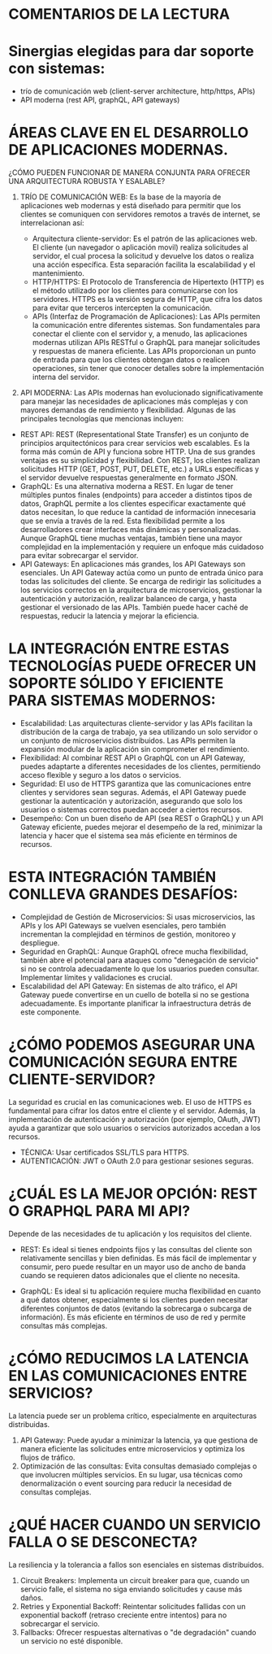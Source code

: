 
# COMENTARIOS DE LA LECTURA



# Sinergias elegidas para dar soporte con sistemas:

- trío de comunicación web (client-server architecture, http/https, APIs)
- API moderna (rest API, graphQL, API gateways)
  
# ÁREAS CLAVE EN EL DESARROLLO DE APLICACIONES MODERNAS.

¿CÓMO PUEDEN FUNCIONAR DE MANERA CONJUNTA PARA OFRECER UNA ARQUITECTURA ROBUSTA Y ESALABLE?

1. TRÍO DE COMUNICACIÓN WEB: Es la base de la mayoría de aplicaciones web modernas y está diseñado para permitir que los clientes se comuniquen con servidores remotos a través de internet, se interrelacionan así:
   - Arquitectura cliente-servidor: Es el patrón de las aplicaciones web. El cliente (un navegador o aplicación movil) realiza solicitudes al servidor, el cual procesa la solicitud y devuelve los datos o realiza una acción específica. Esta separación facilita la escalabilidad y el mantenimiento.
   - HTTP/HTTPS: El Protocolo de Transferencia de Hipertexto (HTTP) es el método utilizado por los clientes para comunicarse con los servidores. HTTPS es la versión segura de HTTP, que cifra los datos para evitar que terceros intercepten la comunicación.
   - APIs (Interfaz de Programación de Aplicaciones): Las APIs permiten la comunicación entre diferentes sistemas. Son fundamentales para conectar el cliente con el servidor y, a menudo, las aplicaciones modernas utilizan APIs RESTful o GraphQL para manejar solicitudes y respuestas de manera eficiente. Las APIs proporcionan un punto de entrada para que los clientes obtengan datos o realicen operaciones, sin tener que conocer detalles sobre la implementación interna del servidor.

2. API MODERNA: Las APIs modernas han evolucionado significativamente para manejar las necesidades de aplicaciones más complejas y con mayores demandas de rendimiento y flexibilidad. Algunas de las principales tecnologías que mencionas incluyen:

- REST API: REST (Representational State Transfer) es un conjunto de principios arquitectónicos para crear servicios web escalables. Es la forma más común de API y funciona sobre HTTP. Una de sus grandes ventajas es su simplicidad y flexibilidad. Con REST, los clientes realizan solicitudes HTTP (GET, POST, PUT, DELETE, etc.) a URLs específicas y el servidor devuelve respuestas generalmente en formato JSON.
- GraphQL: Es una alternativa moderna a REST. En lugar de tener múltiples puntos finales (endpoints) para acceder a distintos tipos de datos, GraphQL permite a los clientes especificar exactamente qué datos necesitan, lo que reduce la cantidad de información innecesaria que se envía a través de la red. Esta flexibilidad permite a los desarrolladores crear interfaces más dinámicas y personalizadas. Aunque GraphQL tiene muchas ventajas, también tiene una mayor complejidad en la implementación y requiere un enfoque más cuidadoso para evitar sobrecargar el servidor.
- API Gateways: En aplicaciones más grandes, los API Gateways son esenciales. Un API Gateway actúa como un punto de entrada único para todas las solicitudes del cliente. Se encarga de redirigir las solicitudes a los servicios correctos en la arquitectura de microservicios, gestionar la autenticación y autorización, realizar balanceo de carga, y hasta gestionar el versionado de las APIs. También puede hacer caché de respuestas, reducir la latencia y mejorar la eficiencia.

# LA INTEGRACIÓN ENTRE ESTAS TECNOLOGÍAS PUEDE OFRECER UN SOPORTE SÓLIDO Y EFICIENTE PARA SISTEMAS MODERNOS:

- Escalabilidad: Las arquitecturas cliente-servidor y las APIs facilitan la distribución de la carga de trabajo, ya sea utilizando un solo servidor o un conjunto de microservicios distribuidos. Las APIs permiten la expansión modular de la aplicación sin comprometer el rendimiento.
- Flexibilidad: Al combinar REST API o GraphQL con un API Gateway, puedes adaptarte a diferentes necesidades de los clientes, permitiendo acceso flexible y seguro a los datos o servicios.
- Seguridad: El uso de HTTPS garantiza que las comunicaciones entre clientes y servidores sean seguras. Además, el API Gateway puede gestionar la autenticación y autorización, asegurando que solo los usuarios o sistemas correctos puedan acceder a ciertos recursos.
- Desempeño: Con un buen diseño de API (sea REST o GraphQL) y un API Gateway eficiente, puedes mejorar el desempeño de la red, minimizar la latencia y hacer que el sistema sea más eficiente en términos de recursos.

# ESTA INTEGRACIÓN TAMBIÉN CONLLEVA GRANDES DESAFÍOS:

- Complejidad de Gestión de Microservicios: Si usas microservicios, las APIs y los API Gateways se vuelven esenciales, pero también incrementan la complejidad en términos de gestión, monitoreo y despliegue.
- Seguridad en GraphQL: Aunque GraphQL ofrece mucha flexibilidad, también abre el potencial para ataques como "denegación de servicio" si no se controla adecuadamente lo que los usuarios pueden consultar. Implementar límites y validaciones es crucial.
- Escalabilidad del API Gateway: En sistemas de alto tráfico, el API Gateway puede convertirse en un cuello de botella si no se gestiona adecuadamente. Es importante planificar la infraestructura detrás de este componente.

# ¿CÓMO PODEMOS ASEGURAR UNA COMUNICACIÓN SEGURA ENTRE CLIENTE-SERVIDOR?

La seguridad es crucial en las comunicaciones web. El uso de HTTPS es
fundamental para cifrar los datos entre el cliente y el servidor. Además, la implementación de autenticación y autorización (por ejemplo, OAuth, JWT) ayuda a garantizar que solo usuarios o servicios autorizados accedan a los recursos.

- TÉCNICA: Usar certificados SSL/TLS para HTTPS.
- AUTENTICACIÓN: JWT o OAuth 2.0 para gestionar sesiones seguras. 


# ¿CUÁL ES LA MEJOR OPCIÓN: REST O GRAPHQL PARA MI API?

Depende de las necesidades de tu aplicación y los requisitos del cliente.

- REST: Es ideal si tienes endpoints fijos y las consultas del cliente son relativamente sencillas y bien definidas. Es más fácil de implementar y consumir, pero puede resultar en un mayor uso de ancho de banda cuando se requieren datos adicionales que el cliente no necesita.

- GraphQL: Es ideal si tu aplicación requiere mucha flexibilidad en cuanto a qué datos obtener, especialmente si los clientes pueden necesitar diferentes conjuntos de datos (evitando la sobrecarga o subcarga de información). Es más eficiente en términos de uso de red y permite consultas más complejas.

# ¿CÓMO REDUCIMOS LA LATENCIA EN LAS COMUNICACIONES ENTRE SERVICIOS?

La latencia puede ser un problema crítico, especialmente en arquitecturas distribuidas.

1. API Gateway: Puede ayudar a minimizar la latencia, ya que gestiona de manera eficiente las solicitudes entre microservicios y optimiza los flujos de tráfico. 
2. Optimización de las consultas: Evita consultas demasiado complejas o que involucren múltiples servicios. En su lugar, usa técnicas como denormalización o event sourcing para reducir la necesidad de consultas complejas.

# ¿QUÉ HACER CUANDO UN SERVICIO FALLA O SE DESCONECTA?

La resiliencia y la tolerancia a fallos son esenciales en sistemas distribuidos.

1. Circuit Breakers: Implementa un circuit breaker para que, cuando un servicio falle, el sistema no siga enviando solicitudes y cause más daños.
2. Retries y Exponential Backoff: Reintentar solicitudes fallidas con un exponential backoff (retraso creciente entre intentos) para no sobrecargar el servicio.
3. Fallbacks: Ofrecer respuestas alternativas o "de degradación" cuando un servicio no esté disponible.